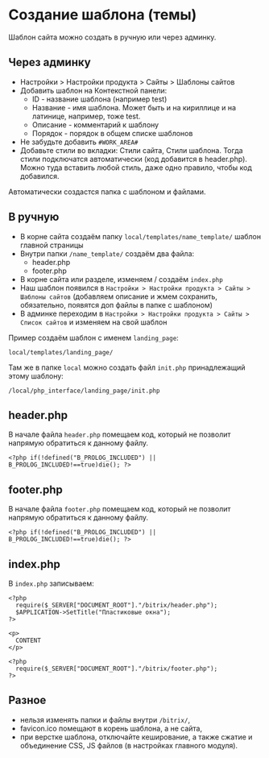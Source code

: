# Создание шаблона (темы)
Шаблон сайта можно создать в ручную или через админку.

## Через админку
- Настройки > Настройки продукта > Сайты > Шаблоны сайтов
- Добавить шаблон на Контекстной панели:
  - ID - название шаблона (например test)
  - Название - имя шаблона. Может быть и на кириллице и на латинице, например, тоже test.
  - Описание - комментарий к шаблону
  - Порядок - порядок в общем списке шаблонов
- Не забудьте добавить `#WORK_AREA#`
- Добавьте стили во вкладки: Стили сайта, Стили шаблона. Тогда стили подключатся автоматически (код добавится в header.php). Можно туда вставить любой стиль, даже одно правило, чтобы код добавился.

Автоматически создастся папка с шаблоном и файлами. 

## В ручную
- В корне сайта создаём папку `local/templates/name_template/` шаблон главной страницы
- Внутри папки `/name_template/` создаём два файла:
  - header.php
  - footer.php
- В корне сайта или разделе, изменяем / создаём `index.php`
- Наш шаблон появился в `Настройки > Настройки продукта > Сайты > Шаблоны сайтов` (добавляем описание и жмем сохранить, обязательно, появятся доп файлы в папке с шаблоном)
- В админке переходим в `Настройки > Настройки продукта > Сайты > Список сайтов` и изменяем на свой шаблон

Пример создаём шаблон с именем `landing_page`:

    local/templates/landing_page/

Там же в папке `local` можно создать файл `init.php` принадлежащий этому шаблону:

    /local/php_interface/landing_page/init.php

## header.php
В начале файла `header.php` помещаем код, который не позволит напрямую обратиться к данному файлу.

    <?php if(!defined("B_PROLOG_INCLUDED") || B_PROLOG_INCLUDED!==true)die(); ?>

## footer.php
В начале файла `footer.php` помещаем код, который не позволит напрямую обратиться к данному файлу.

    <?php if(!defined("B_PROLOG_INCLUDED") || B_PROLOG_INCLUDED!==true)die(); ?>

## index.php
В `index.php` записываем:

    <?php
      require($_SERVER["DOCUMENT_ROOT"]."/bitrix/header.php");
      $APPLICATION->SetTitle("Пластиковые окна");
    ?>

    <p>
      CONTENT
    </p>

    <?php
      require($_SERVER["DOCUMENT_ROOT"]."/bitrix/footer.php");
    ?>

## Разное
- нельзя изменять папки и файлы внутри `/bitrix/`,
- favicon.ico помещают в корень шаблона, а не сайта,
- при верстке шаблона, отключайте кеширование, а также сжатие и объединение CSS, JS файлов (в настройках главного модуля).
